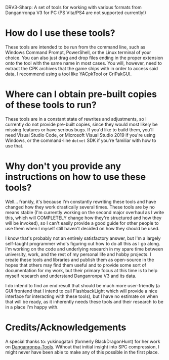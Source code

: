 DRV3-Sharp: A set of tools for working with various formats from Danganrronpa V3 for PC (PS Vita/PS4 are not supported currently!)

# How do I use these tools?
These tools are intended to be run from the command line, such as Windows Command Prompt, PowerShell, or the Linux terminal of your choice. You can also just drag and drop files ending in the proper extension onto the tool with the same name in most cases. You will, however, need to extract the CPK archives that the game ships with in order to access said data, I recommend using a tool like YACpkTool or CriPakGUI.

# Where can I obtain pre-built copies of these tools to run?
These tools are in a constant state of rewrites and adjustments, so I currently do not provide pre-built copies, since they would most likely be missing features or have serious bugs. If you'd like to build them, you'll need Visual Studio Code, or Microsoft Visual Studio 2019 if you're using Windows, or the command-line `dotnet` SDK if you're familiar with how to use that.

# Why don't you provide any instructions on how to use these tools?
Well... frankly, it's because I'm constantly rewriting these tools and have changed how they work drastically several times. These tools are by no means stable (I'm currently working on the second major overhaul as I write this, which will COMPLETELY change how they're structured and how they will be invoked), so I can't easily provide a good guide for other people to use them when I myself still haven't decided on how they should be used.

I know that's probably not an entirely satisfactory answer, but I'm a largely self-taught programmer who's figuring out how to do all this as I go along. I'm working on the code and underlying research in my spare time between university, work, and the rest of my personal life and hobby projects. I create these tools and libraries and publish them as open-source in the hopes that others may find them useful and to provide some sort of documentation for my work, but their primary focus at this time is to help myself research and understand Danganronpa V3 and its data.

I do intend to find an end result that should be much more user-friendly (a GUI frontend that I intend to call FlashbackLight which will provide a nice interface for interacting with these tools), but I have no estimate on when that will be ready, as it inherently needs these tools and their research to be in a place I'm happy with.

# Credits/Acknowledgements
A special thanks to:
yukinogatari (formerly BlackDragonHunt) for her work on [Danganronpa-Tools](https://github.com/yukinogatari/Danganronpa-Tools). Without that initial insight into SPC compression, I might never have been able to make any of this possible in the first place.
